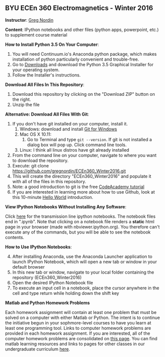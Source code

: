 BYU ECEn 360 Electromagnetics - Winter 2016
-----------

**Instructor**: [Greg Nordin](http://www.ee.byu.edu/faculty/nordin/)

**Content**: IPython notebooks and other files (python apps, powerpoint, etc.) to supplement course material

**How to Install Python 3.5 On Your Computer**:

1. You will need Continuum.io's Anaconda python package, which makes installation of python particularly convenient and trouble-free.
2. Go to [Downloads](https://www.continuum.io/downloads) and download the Python 3.5 Graphical Installer for your operating system.
3. Follow the Installer's instructions.

**Download All Files In This Repository**:

1. Download this repository by clicking on the "Download ZIP" button on the right.
2. Unzip the file

**Alternative: Download All Files With Git**:

1. If you don't have git installed on your computer, install it.
    1. Windows: download and install [Git for Windows](https://git-for-windows.github.io/)
    1. Mac OS X 10.11:
        1. Go to Terminal and type `git --version`. If git is not installed a dialog box will pop up. Click command line tools.
    1. Linux: I think all linux distros have git already installed
1. From the command line on your computer, navigate to where you want to download the repository.
2. Execute: git clone https://github.com/gregnordin/ECEn360_Winter2016.git
3. This will create the directory "ECEn360_Winter2016" and populate it with all of the files in this repository.
4. Note: a good introduction to git is the free [CodeAcademy tutorial](https://www.codecademy.com/learn/learn-git)
5. If you are interested in learning more about how to use Github, look at this 10-minute [Hello World](https://guides.github.com/activities/hello-world/) introduction.

**View IPython Notebooks Without Installing Any Software**:

Click [here](http://nbviewer.ipython.org/github/gregnordin/ECEn360_W15/tree/master/) for the transmission line ipython notebooks. The notebook files end in ".ipynb". Note that clicking on a notebook file renders a **static** html page in your browser (made with nbviewer.ipython.org). You therefore can't execute any of the commands, but you will be able to see the notebook contents.

**How to Use IPython Notebooks**:

4. After installing Anaconda, use the Anaconda Launcher application to launch IPython Notebook, which will open a new tab or window in your default browser
5. In this new tab or window, navigate to your local folder containing the repository (ECEn360_Winter2016)
6. Open the desired IPython Notebook file
7. To execute an input cell in a notebook, place the cursor anywhere in the cell and type return while holding down the shift key

**Matlab and Python Homework Problems**

Each homework assignment will contain at least one problem that must be solved on a computer with either Matlab or Python. The intent is to continue the initiative begun in your sophmore-level courses to have you learn at least one programming tool. Links to computer homework problems are provided in each homework assignment. If you are interested, all of the computer homework problems are consolidated on [this page](http://ecenmatlab.groups.et.byu.net/doku.php?id=ecen_360_assignments). You can find matlab learning resources and links to pages for other classes in our undergraduate curriculum [here](http://ecenmatlab.groups.et.byu.net/doku.php?id=start).
